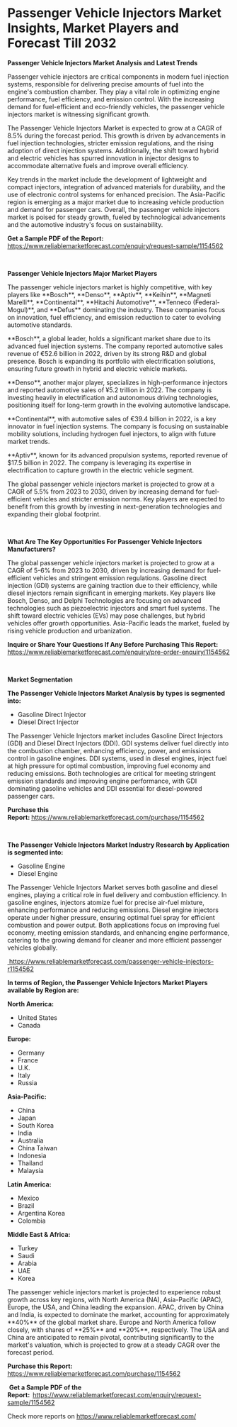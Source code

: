 <p><h1>Passenger Vehicle Injectors Market Insights, Market Players and Forecast Till 2032</h1></p><p><strong>Passenger Vehicle Injectors Market Analysis and Latest Trends</strong></p>
<p><p>Passenger vehicle injectors are critical components in modern fuel injection systems, responsible for delivering precise amounts of fuel into the engine's combustion chamber. They play a vital role in optimizing engine performance, fuel efficiency, and emission control. With the increasing demand for fuel-efficient and eco-friendly vehicles, the passenger vehicle injectors market is witnessing significant growth.</p><p>The Passenger Vehicle Injectors Market is expected to grow at a CAGR of 8.5% during the forecast period. This growth is driven by advancements in fuel injection technologies, stricter emission regulations, and the rising adoption of direct injection systems. Additionally, the shift toward hybrid and electric vehicles has spurred innovation in injector designs to accommodate alternative fuels and improve overall efficiency.</p><p>Key trends in the market include the development of lightweight and compact injectors, integration of advanced materials for durability, and the use of electronic control systems for enhanced precision. The Asia-Pacific region is emerging as a major market due to increasing vehicle production and demand for passenger cars. Overall, the passenger vehicle injectors market is poised for steady growth, fueled by technological advancements and the automotive industry's focus on sustainability.</p></p>
<p><strong>Get a Sample PDF of the Report:&nbsp;</strong> <a href="https://www.reliablemarketforecast.com/enquiry/request-sample/1154562?utm_campaign=1888&utm_medium=2&utm_source=Github&utm_content=ia&utm_term=24012025&utm_id=passenger-vehicle-injectors">https://www.reliablemarketforecast.com/enquiry/request-sample/1154562</a></p>
<p>&nbsp;</p>
<p><strong>Passenger Vehicle Injectors Major Market Players</strong></p>
<p><p>The passenger vehicle injectors market is highly competitive, with key players like **Bosch**, **Denso**, **Aptiv**, **Keihin**, **Magneti Marelli**, **Continental**, **Hitachi Automotive**, **Tenneco (Federal-Mogul)**, and **Defus** dominating the industry. These companies focus on innovation, fuel efficiency, and emission reduction to cater to evolving automotive standards.</p><p>**Bosch**, a global leader, holds a significant market share due to its advanced fuel injection systems. The company reported automotive sales revenue of €52.6 billion in 2022, driven by its strong R&D and global presence. Bosch is expanding its portfolio with electrification solutions, ensuring future growth in hybrid and electric vehicle markets.</p><p>**Denso**, another major player, specializes in high-performance injectors and reported automotive sales of ¥5.2 trillion in 2022. The company is investing heavily in electrification and autonomous driving technologies, positioning itself for long-term growth in the evolving automotive landscape.</p><p>**Continental**, with automotive sales of €39.4 billion in 2022, is a key innovator in fuel injection systems. The company is focusing on sustainable mobility solutions, including hydrogen fuel injectors, to align with future market trends.</p><p>**Aptiv**, known for its advanced propulsion systems, reported revenue of $17.5 billion in 2022. The company is leveraging its expertise in electrification to capture growth in the electric vehicle segment.</p><p>The global passenger vehicle injectors market is projected to grow at a CAGR of 5.5% from 2023 to 2030, driven by increasing demand for fuel-efficient vehicles and stricter emission norms. Key players are expected to benefit from this growth by investing in next-generation technologies and expanding their global footprint.</p></p>
<p>&nbsp;</p>
<p><strong>What Are The Key Opportunities For Passenger Vehicle Injectors Manufacturers?</strong></p>
<p><p>The global passenger vehicle injectors market is projected to grow at a CAGR of 5-6% from 2023 to 2030, driven by increasing demand for fuel-efficient vehicles and stringent emission regulations. Gasoline direct injection (GDI) systems are gaining traction due to their efficiency, while diesel injectors remain significant in emerging markets. Key players like Bosch, Denso, and Delphi Technologies are focusing on advanced technologies such as piezoelectric injectors and smart fuel systems. The shift toward electric vehicles (EVs) may pose challenges, but hybrid vehicles offer growth opportunities. Asia-Pacific leads the market, fueled by rising vehicle production and urbanization.</p></p>
<p><strong>Inquire or Share Your Questions If Any Before Purchasing This Report:</strong> <a href="https://www.reliablemarketforecast.com/enquiry/pre-order-enquiry/1154562?utm_campaign=1888&utm_medium=2&utm_source=Github&utm_content=ia&utm_term=24012025&utm_id=passenger-vehicle-injectors">https://www.reliablemarketforecast.com/enquiry/pre-order-enquiry/1154562</a></p>
<p>&nbsp;</p>
<p><strong>Market Segmentation</strong></p>
<p><strong>The Passenger Vehicle Injectors Market Analysis by types is segmented into:</strong></p>
<p><ul><li>Gasoline Direct Injector</li><li>Diesel Direct Injector</li></ul></p>
<p><p>The Passenger Vehicle Injectors market includes Gasoline Direct Injectors (GDI) and Diesel Direct Injectors (DDI). GDI systems deliver fuel directly into the combustion chamber, enhancing efficiency, power, and emissions control in gasoline engines. DDI systems, used in diesel engines, inject fuel at high pressure for optimal combustion, improving fuel economy and reducing emissions. Both technologies are critical for meeting stringent emission standards and improving engine performance, with GDI dominating gasoline vehicles and DDI essential for diesel-powered passenger cars.</p></p>
<p><strong>Purchase this Report:&nbsp;</strong><a href="https://www.reliablemarketforecast.com/purchase/1154562?utm_campaign=1888&utm_medium=2&utm_source=Github&utm_content=ia&utm_term=24012025&utm_id=passenger-vehicle-injectors">https://www.reliablemarketforecast.com/purchase/1154562</a></p>
<p>&nbsp;</p>
<p><strong>The Passenger Vehicle Injectors Market Industry Research by Application is segmented into:</strong></p>
<p><ul><li>Gasoline Engine</li><li>Diesel Engine</li></ul></p>
<p><p>The Passenger Vehicle Injectors Market serves both gasoline and diesel engines, playing a critical role in fuel delivery and combustion efficiency. In gasoline engines, injectors atomize fuel for precise air-fuel mixture, enhancing performance and reducing emissions. Diesel engine injectors operate under higher pressure, ensuring optimal fuel spray for efficient combustion and power output. Both applications focus on improving fuel economy, meeting emission standards, and enhancing engine performance, catering to the growing demand for cleaner and more efficient passenger vehicles globally.</p></p>
<p><a href="https://www.reliablemarketforecast.com/passenger-vehicle-injectors-r1154562?utm_campaign=1888&utm_medium=2&utm_source=Github&utm_content=ia&utm_term=24012025&utm_id=passenger-vehicle-injectors">&nbsp;https://www.reliablemarketforecast.com/passenger-vehicle-injectors-r1154562</a></p>
<p><strong>In terms of Region, the Passenger Vehicle Injectors Market Players available by Region are:</strong></p>
<p>
    <p> <strong> North America: </strong>
        <ul>
            <li>United States</li>
            <li>Canada</li>
        </ul>
        </p> 
    <p> <strong> Europe: </strong>
        <ul>
            <li>Germany</li>
            <li>France</li>
            <li>U.K.</li>
            <li>Italy</li>
            <li>Russia</li>
        </ul>
        </p> 
    <p> <strong> Asia-Pacific: </strong>
        <ul>
            <li>China</li>
            <li>Japan</li>
            <li>South Korea</li>
            <li>India</li>
            <li>Australia</li>
            <li>China Taiwan</li>
            <li>Indonesia</li>
            <li>Thailand</li>
            <li>Malaysia</li>
        </ul>
        </p> 
    <p> <strong> Latin America: </strong>
        <ul>
            <li>Mexico</li>
            <li>Brazil</li>
            <li>Argentina Korea</li>
            <li>Colombia</li>
        </ul>
        </p> 
    <p> <strong> Middle East & Africa: </strong>
        <ul>
            <li>Turkey</li>
            <li>Saudi</li>
            <li>Arabia</li>
            <li>UAE</li>
            <li>Korea</li>
        </ul>
    </p>
    </p>
<p><p>The passenger vehicle injectors market is projected to experience robust growth across key regions, with North America (NA), Asia-Pacific (APAC), Europe, the USA, and China leading the expansion. APAC, driven by China and India, is expected to dominate the market, accounting for approximately **40%** of the global market share. Europe and North America follow closely, with shares of **25%** and **20%**, respectively. The USA and China are anticipated to remain pivotal, contributing significantly to the market's valuation, which is projected to grow at a steady CAGR over the forecast period.</p></p>
<p><strong>Purchase this Report: </strong><a href="https://www.reliablemarketforecast.com/purchase/1154562?utm_campaign=1888&utm_medium=2&utm_source=Github&utm_content=ia&utm_term=24012025&utm_id=passenger-vehicle-injectors">https://www.reliablemarketforecast.com/purchase/1154562</a></p>
<p>&nbsp;<strong>Get a Sample PDF of the Report:&nbsp;&nbsp;</strong><a href="https://www.reliablemarketforecast.com/enquiry/request-sample/1154562?utm_campaign=1888&utm_medium=2&utm_source=Github&utm_content=ia&utm_term=24012025&utm_id=passenger-vehicle-injectors">https://www.reliablemarketforecast.com/enquiry/request-sample/1154562</a></p>
<p><strong></strong></p>
<p>Check more reports on <a href="https://www.reliablemarketforecast.com/?utm_campaign=1888&utm_medium=2&utm_source=Github&utm_content=ia&utm_term=24012025&utm_id=passenger-vehicle-injectors">https://www.reliablemarketforecast.com/</a></p>